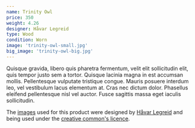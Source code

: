 ```yaml
---
name: Trinity Owl
price: 350
weight: 4.26
designer: Håvar Legreid
type: Wood
condition: Worn
image: 'trinity-owl-small.jpg'
big_image: 'trinity-owl-big.jpg'
---
```


Quisque gravida, libero quis pharetra fermentum, velit elit sollicitudin elit, quis tempor justo sem a tortor. Quisque lacinia magna in est accumsan mollis. Pellentesque vulputate tristique congue. Mauris posuere interdum leo, vel vestibulum lacus elementum at. Cras nec dictum dolor. Phasellus eleifend pellentesque nisl vel auctor. Fusce sagittis massa eget iaculis sollicitudin.

The [images][flickr] used for this product were designed by [Håvar Legreid][designer] and being used under the [creative common's licence][licence].

[flickr]: http://www.flickr.com/photos/50290212@N05/15491614883
[designer]: http://leketoys.no
[licence]: http://creativecommons.org/licenses/by/2.0